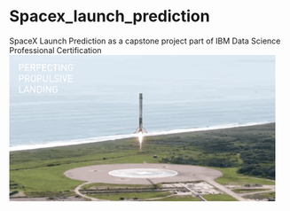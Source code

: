 # Spacex_launch_prediction
SpaceX Launch Prediction as a capstone project part of IBM Data Science Professional Certification 
![launching](/Misc/68747470733a2f2f6d65646961302e67697068792e636f6d2f6d656469612f336f37614435554a344147745a56514a4d732f67697068792e676966.gif)
